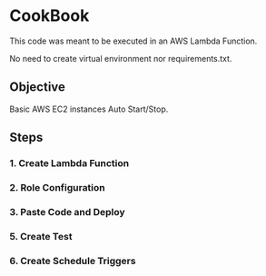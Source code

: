 # CookBook

This code was meant to be executed in an AWS Lambda Function.

No need to create virtual environment nor requirements.txt.

## Objective

Basic AWS EC2 instances Auto Start/Stop.

## Steps

### 1. Create Lambda Function
### 2. Role Configuration
### 3. Paste Code and Deploy
### 5. Create Test
### 6. Create Schedule Triggers

